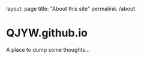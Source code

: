 layout: page
title: "About this site"
permalink: /about

# QJYW.github.io
A place to dump some thoughts...
